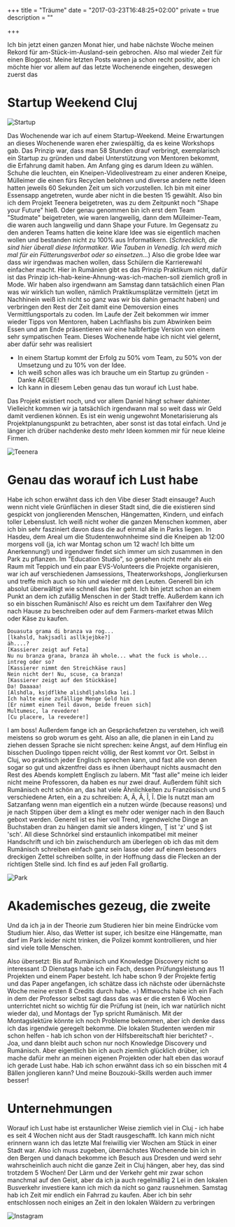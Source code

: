 +++
title = "Träume"
date = "2017-03-23T16:48:25+02:00"
private = true
description = ""

+++

Ich bin jetzt einen ganzen Monat hier, und habe nächste Woche meinen Rekord für am-Stück-im-Ausland-sein gebrochen. Also mal wieder Zeit für einen Blogpost. Meine letzten Posts waren ja schon recht positiv, aber ich möchte hier vor allem auf das letzte Wochenende eingehen, deswegen zuerst das


# Startup Weekend Cluj

![Startup](/travels/startup_team.jpg)


Das Wochenende war ich auf einem Startup-Weekend. Meine Erwartungen an dieses Wochenende waren eher zwiespältig, da es keine Workshops gab. Das Prinzip war, dass man 58 Stunden drauf verbringt, exemplarisch ein Startup zu gründen und dabei Unterstützung von Mentoren bekommt, die Erfahrung damit haben. Am Anfang ging es darum Ideen zu wählen. Schuhe die leuchten, ein Kneipen-Videolivestream zu einer anderen Kneipe, Mülleimer die einen fürs Recyclen belohnen und diverse andere nette Ideen hatten jeweils 60 Sekunden Zeit um sich vorzustellen. Ich bin mit einer Essensapp angetreten, wurde aber nicht in die besten 15 gewählt. Also bin ich dem Projekt Teenera beigetreten, was zu dem Zeitpunkt noch "Shape your Future" hieß. Oder genau genommen bin ich erst dem Team "Studmate" beigetreten, wie waren langweilig, dann dem Mülleimer-Team, die waren auch langweilig und dann Shape your Future. Im Gegensatz zu den anderen Teams hatten die keine klare Idee was sie eigentlich machen wollen und bestanden nicht zu 100% aus Informatikern. (*Schrecklich, die sind hier überall diese Informatiker. Wie Tauben in Venedig. Ich werd mich mal für ein Fütterungsverbot oder so einsetzen...*) Also die grobe Idee war dass wir irgendwas machen wollen, dass Schülern die Karrierewahl einfacher macht. Hier in Rumänien gibt es das Prinzip Praktikum nicht, dafür ist das Prinzip ich-hab-keine-Ahnung-was-ich-machen-soll ziemlich groß in Mode. Wir haben also irgendwann am Samstag dann tatsächlich einen Plan was wir wirklich tun wollen, nämlich Praktikumsplätze vermitteln (jetzt im Nachhinein weiß ich nicht so ganz was wir bis dahin gemacht haben) und verbringen den Rest der Zeit damit eine Demoversion eines Vermittlungsportals zu coden. Im Laufe der Zeit bekommen wir immer wieder Tipps von Mentoren, haben Lachflashs bis zum Abwinken beim Essen und am Ende präsentieren wir eine halbfertige Version von einem sehr sympatischen Team. Dieses Wochenende habe ich nicht viel gelernt, aber dafür sehr was realisiert

* In einem Startup kommt der Erfolg zu 50% vom Team, zu 50% von der Umsetzung und zu 10% von der Idee.
* Ich weiß schon alles was ich brauche um ein Startup zu gründen - Danke AEGEE!
* Ich kann in diesem Leben genau das tun worauf ich Lust habe.

Das Projekt existiert noch, und vor allem Daniel hängt schwer dahinter. Vielleicht kommen wir ja tatsächlich irgendwann mal so weit dass wir Geld damit verdienen können. Es ist ein wenig ungewohnt Monetarisierung als Projektplanungspunkt zu betrachten, aber sonst ist das total einfach. Und je länger ich drüber nachdenke desto mehr Ideen kommen mir für neue kleine Firmen.

![Teenera](/travels/startup_logo.png)

# Genau das worauf ich Lust habe

Habe ich schon erwähnt dass ich den Vibe dieser Stadt einsauge? Auch wenn nicht viele Grünflächen in dieser Stadt sind, die die existieren sind gespickt von jonglierenden Menschen, Hängematten, Kindern, und einfach toller Lebenslust. Ich weiß nicht woher die ganzen Menschen kommen, aber ich bin sehr fasziniert davon dass die auf einmal alle in Parks liegen. In Hasdeu, dem Areal um die Studentenwohnheime sind die Kneipen ab 12:00 morgens voll (ja, ich war Montag schon um 12 wach! Ich bitte um Anerkennung!) und irgendwer findet sich immer um sich zusammen in den Park zu pflanzen. Im "Education Studio", so gesehen nicht mehr als ein Raum mit Teppich und ein paar EVS-Volunteers die Projekte organisieren, war ich auf verschiedenen Jamsessions, Theaterworkshops, Jonglierkursen und treffe mich auch so hin und wieder mit den Leuten. Generell bin ich absolut überwältigt wie schnell das hier geht. Ich bin jetzt schon an einem Punkt an dem ich zufällig Menschen in der Stadt treffe. Außerdem kann ich so ein bisschen Rumänisch! Also es reicht um dem Taxifahrer den Weg nach Hause zu beschreiben oder auf dem Farmers-market etwas Milch oder Käse zu kaufen. 
```
Douasuta grama di branza va rog... 
[lkahsld, hakjsadli asllkjejbke?] 
äh....?
[Kassierer zeigt auf Feta]
Nu nu branza grana, branza äh whole... what the fuck is whole... intreg oder so? 
[Kassierer nimmt den Streichkäse raus]
Nein nicht der! Nu, scuse, ca branza!
[Kassierer zeigt auf den Stückkäse]
Da! Daaaaa!
[Alshdla, ksjdflkhe alishdljahsldka lei.]
Ich halte eine zufällige Menge Geld hin
[Er nimmt einen Teil davon, beide freuen sich]
Multumesc, la revedere!
[Cu placere, la revedere!]
```
I am boss! Außerdem fange ich an Gesprächsfetzen zu verstehen, ich weiß meistens so grob worum es geht. Also an alle, die planen in ein Land zu ziehen dessen Sprache sie nicht sprechen: keine Angst, auf dem Hinflug ein bisschen Duolingo tippen reicht völlig, der Rest kommt vor Ort. Selbst in Cluj, wo praktisch jeder Englisch sprechen kann, und fast alle von denen sogar so gut und akzentfrei dass es ihnen überhaupt nichts ausmacht den Rest des Abends komplett Englisch zu labern. Mit "fast alle" meine ich leider nicht meine Professoren, da haben es nur zwei drauf. Außerdem fühlt sich Rumänisch echt schön an, das hat viele Ähnlichkeiten zu Französisch und 5 verschiedene Arten, ein a zu schreiben: A, Â, Ă, Î, Ĭ. Die Is nutzt man am Satzanfang wenn man eigentlich ein a nutzen würde (because reasons) und je nach Stippen über dem a klingt es mehr oder weniger nach in den Bauch geboxt werden. Generell ist es hier voll Trend, irgendwelche Dinge an Buchstaben dran zu hängen damit sie anders klingen, Ţ ist 'z' und Ş ist 'sch'. All diese Schnörkel sind erstaunlich inkompatibel mit meiner Handschrift und ich bin zwischendurch am überlegen ob ich das mit dem Rumänisch schreiben einfach ganz sein lasse oder auf einem besonders dreckigen Zettel schreiben sollte, in der Hoffnung dass die Flecken an der richtigen Stelle sind. Ich find es auf jeden Fall großartig.

![Park](/travels/hammock.jpg)

# Akademisches gezeug, die zweite

Und da ich ja in der Theorie zum Studieren hier bin meine Eindrücke vom Studium hier. Also, das Wetter ist super, ich besitze eine Hängematte, man darf im Park leider nicht trinken, die Polizei kommt kontrollieren, und hier sind viele tolle Menschen.

Also übersetzt: Bis auf Rumänisch und Knowledge Discovery nicht so interessant :D Dienstags habe ich ein Fach, dessen Prüfungsleistung aus 11 Projekten und einem Paper besteht. Ich habe schon 9 der Projekte fertig und das Paper angefangen, ich schätze dass ich nächste oder übernächste Woche meine ersten 8 Credits durch habe. =) Mittwochs habe ich ein Fach in dem der Professor selbst sagt dass das was er die ersten 6 Wochen unterrichtet nicht so wichtig für die Prüfung ist (nein, ich war natürlich nicht wieder da), und Montags der Typ spricht Rumänisch. Mit der Montagslektüre könnte ich noch Probleme bekommen, aber ich denke dass ich das irgendwie geregelt bekomme. Die lokalen Studenten werden mir schon helfen - hab ich schon von der Hilfsbereitschaft hier berichtet? -. Joa, und dann bleibt auch schon nur noch Knowledge Discovery und Rumänisch. Aber eigentlich bin ich auch ziemlich glücklich drüber, ich mache dafür mehr an meinen eigenen Projekten oder halt eben das worauf ich gerade Lust habe. Hab ich schon erwähnt dass ich so ein bisschen mit 4 Bällen jonglieren kann? Und meine Bouzouki-Skills werden auch immer besser! 

# Unternehmungen

Worauf ich Lust habe ist erstaunlicher Weise ziemlich viel in Cluj - ich habe es seit 4 Wochen nicht aus der Stadt rausgeschafft. Ich kann mich nicht erinnern wann ich das letzte Mal freiwillig vier Wochen am Stück in einer Stadt war. Also ich muss zugeben, übernächstes Wochenende bin ich in den Bergen und danach bekomme ich Besuch aus Dresden und werd sehr wahrscheinlich auch nicht die ganze Zeit in Cluj hängen, aber hey, das sind trotzdem 5 Wochen! Der Lärm und der Verkehr geht mir zwar schon manchmal auf den Geist, aber da ich ja auch regelmäßig 2 Lei in den lokalen Busverkehr investiere kann ich mich da nicht so ganz rausnehmen. Samstag hab ich Zeit mir endlich ein Fahrrad zu kaufen. Aber ich bin sehr entschlossen noch einiges an Zeit in den lokalen Wäldern zu verbringen

![Instagram](/travels/Lukas_first_jam.jpg)